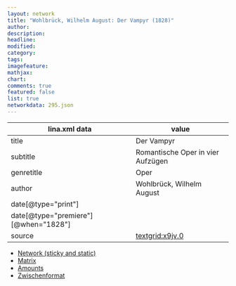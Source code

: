 ```yaml
---
layout: network
title: "Wohlbrück, Wilhelm August: Der Vampyr (1828)"
author:
description:
headline:
modified:
category:
tags:
imagefeature: 
mathjax: 
chart: 
comments: true
featured: false
list: true
networkdata: 295.json
---
```

lina.xml data  | value
------------- | -------------
title|Der Vampyr
subtitle|Romantische Oper in vier Aufzügen
genretitle|Oper
author|Wohlbrück, Wilhelm August
date[@type="print"]|
date[@type="premiere"][@when="1828"]|
source|[textgrid:x9jv.0](https://textgridlab.org/1.0/tgcrud-public/rest/textgrid:x9jv.0/data)



* [Network (sticky and static)](/linas/network295)
* [Matrix](/linas/matrix295)
* [Amounts](/linas/amount295)
* [Zwischenformat](/linas/lina295 )
